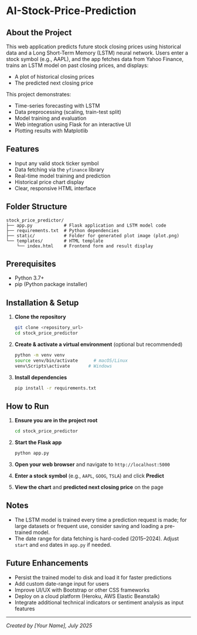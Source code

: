 # AI-Stock-Price-Prediction

## About the Project

This web application predicts future stock closing prices using historical data and a Long Short-Term Memory (LSTM) neural network. Users enter a stock symbol (e.g., AAPL), and the app fetches data from Yahoo Finance, trains an LSTM model on past closing prices, and displays:

* A plot of historical closing prices
* The predicted next closing price

This project demonstrates:

* Time-series forecasting with LSTM
* Data preprocessing (scaling, train-test split)
* Model training and evaluation
* Web integration using Flask for an interactive UI
* Plotting results with Matplotlib

## Features

* Input any valid stock ticker symbol
* Data fetching via the `yfinance` library
* Real-time model training and prediction
* Historical price chart display
* Clear, responsive HTML interface

## Folder Structure

```
stock_price_predictor/  
├── app.py            # Flask application and LSTM model code
├── requirements.txt  # Python dependencies
├── static/           # Folder for generated plot image (plot.png)
└── templates/        # HTML template
    └── index.html    # Frontend form and result display
```

## Prerequisites

* Python 3.7+
* pip (Python package installer)

## Installation & Setup

1. **Clone the repository**

   ```bash
   git clone <repository_url>
   cd stock_price_predictor
   ```
2. **Create & activate a virtual environment** (optional but recommended)

   ```bash
   python -m venv venv
   source venv/bin/activate      # macOS/Linux
   venv\Scripts\activate       # Windows
   ```
3. **Install dependencies**

   ```bash
   pip install -r requirements.txt
   ```

## How to Run

1. **Ensure you are in the project root**

   ```bash
   cd stock_price_predictor
   ```
2. **Start the Flask app**

   ```bash
   python app.py
   ```
3. **Open your web browser** and navigate to `http://localhost:5000`
4. **Enter a stock symbol** (e.g., `AAPL`, `GOOG`, `TSLA`) and click **Predict**
5. **View the chart** and **predicted next closing price** on the page

## Notes

* The LSTM model is trained every time a prediction request is made; for large datasets or frequent use, consider saving and loading a pre-trained model.
* The date range for data fetching is hard-coded (2015–2024). Adjust `start` and `end` dates in `app.py` if needed.

## Future Enhancements

* Persist the trained model to disk and load it for faster predictions
* Add custom date-range input for users
* Improve UI/UX with Bootstrap or other CSS frameworks
* Deploy on a cloud platform (Heroku, AWS Elastic Beanstalk)
* Integrate additional technical indicators or sentiment analysis as input features

---

*Created by \[Your Name], July 2025*

